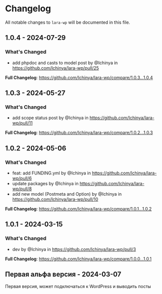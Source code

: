 # Changelog

All notable changes to `lara-wp` will be documented in this file.

## 1.0.4 - 2024-07-29

### What's Changed

* add phpdoc and casts to model post by @Ichinya in https://github.com/Ichinya/lara-wp/pull/25

**Full Changelog**: https://github.com/Ichinya/lara-wp/compare/1.0.3...1.0.4

## 1.0.3 - 2024-05-27

### What's Changed

* add scope status post by @Ichinya in https://github.com/Ichinya/lara-wp/pull/11

**Full Changelog**: https://github.com/Ichinya/lara-wp/compare/1.0.2...1.0.3

## 1.0.2 - 2024-05-06

### What's Changed

* feat: add FUNDING.yml by @Ichinya in https://github.com/Ichinya/lara-wp/pull/6
* update packages by @Ichinya in https://github.com/Ichinya/lara-wp/pull/8
* add new model (Postmeta and Option) by @Ichinya in https://github.com/Ichinya/lara-wp/pull/10

**Full Changelog**: https://github.com/Ichinya/lara-wp/compare/1.0.1...1.0.2

## 1.0.1 - 2024-03-15

### What's Changed

* dev by @Ichinya in https://github.com/Ichinya/lara-wp/pull/3

**Full Changelog**: https://github.com/Ichinya/lara-wp/compare/1.0.0...1.0.1

## Первая альфа версия - 2024-03-07

Первая версия, может подключаться к WordPress и выводить посты
